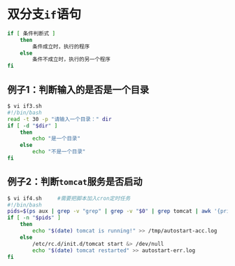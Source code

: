 # 双分支`if`语句

```bash
if [ 条件判断式 ]
	then
		条件成立时，执行的程序
	else
		条件不成立时，执行的另一个程序
fi
```



## 例子1：判断输入的是否是一个目录

```bash
$ vi if3.sh
#!/bin/bash
read -t 30 -p "请输入一个目录：" dir
if [ -d "$dir" ]
    then
    	echo "是一个目录"
    else
    	echo "不是一个目录"
fi
```



## 例子2：判断`tomcat`服务是否启动

```bash
$ vi if4.sh		#需要把脚本加入cron定时任务
#!/bin/bash
pids=$(ps aux | grep -v "grep" | grep -v "$0" | grep tomcat | awk '{print $2}')
if [ -n "$pids" ]
	then
		echo "$(date) tomcat is running!" >> /tmp/autostart-acc.log
	else
		/etc/rc.d/init.d/tomcat start &> /dev/null
		echo "$(date) tomcat restarted" >> autostart-err.log
fi
```


